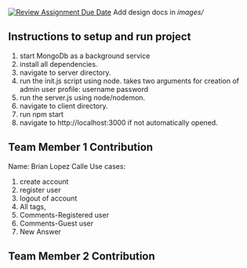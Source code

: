 [![Review Assignment Due Date](https://classroom.github.com/assets/deadline-readme-button-24ddc0f5d75046c5622901739e7c5dd533143b0c8e959d652212380cedb1ea36.svg)](https://classroom.github.com/a/9NDadFFr)
Add design docs in *images/*

## Instructions to setup and run project
1. start MongoDb as a background service
2. install all dependencies.
3. navigate to server directory.
4. run the init.js script using node. takes two arguments for creation of admin user profile: username password 
5. run the server.js using node/nodemon.
6. navigate to client directory.
7. run npm start
8. navigate to http://localhost:3000 if not automatically opened. 

## Team Member 1 Contribution
Name: Brian Lopez Calle
Use cases:
1. create account
2. register user
3. logout of account 
4. All tags,
5. Comments-Registered user
6. Comments-Guest user
7. New Answer

## Team Member 2 Contribution
